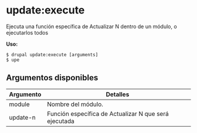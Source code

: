 # update:execute
Ejecuta una función específica de Actualizar N dentro de un módulo, o ejecutarlos todos

**Uso:**
```
$ drupal update:execute [arguments]
$ upe  
```

## Argumentos disponibles
Argumento | Detalles
---------|-------------
module | Nombre del módulo.
update-n | Función específica de Actualizar N que será ejecutada
